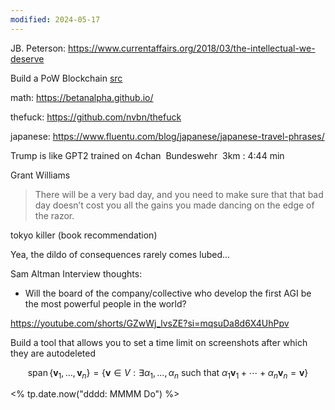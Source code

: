 ```yaml
---
modified: 2024-05-17
---
```

JB. Peterson: https://www.currentaffairs.org/2018/03/the-intellectual-we-deserve

Build a PoW Blockchain [src](https://hackernoon.com/learn-blockchains-by-building-one-117428612f46)

math: https://betanalpha.github.io/

thefuck: https://github.com/nvbn/thefuck

japanese: https://www.fluentu.com/blog/japanese/japanese-travel-phrases/


Trump is like GPT2 trained on 4chan 
Bundeswehr 
3km : 4:44 min 

Grant Williams 
> There will be a very bad day, and you need to make sure that that bad day doesn’t cost you all the gains you made dancing on the edge of the razor. 

tokyo killer (book recommendation)

Yea, the dildo of consequences rarely comes lubed...

Sam Altman Interview thoughts: 
- Will the board of the company/collective who develop the first AGI be the most powerful people in the world? 

https://youtube.com/shorts/GZwWj_lvsZE?si=mqsuDa8d6X4UhPpv

Build a tool that allows you to set a time limit on screenshots after which they are autodeleted 



$$
\operatorname{span}\left\{\mathbf{v}_1,\ldots, \mathbf{v}_n\right\}=\left\{\mathbf{v}\in V:\exists \alpha_1, \ldots,\alpha_n\text{ such that }\alpha_1 \mathbf{v}_1+\cdots+\alpha_n\mathbf{v}_n=\mathbf{v}\right\}
$$


<% tp.date.now("dddd: MMMM Do") %>